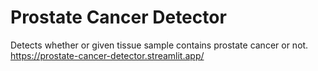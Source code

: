 # Prostate Cancer Detector 
Detects whether or given tissue sample contains prostate cancer or not. <br>
https://prostate-cancer-detector.streamlit.app/
